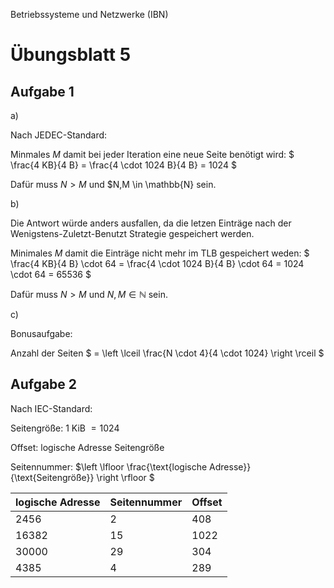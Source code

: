 Betriebssysteme und Netzwerke (IBN)

# Übungsblatt 5

## Aufgabe 1

a)

Nach JEDEC-Standard:

Minmales $M$ damit bei jeder Iteration eine neue Seite benötigt wird: $ \frac{4 KB}{4 B} = \frac{4 \cdot 1024 B}{4 B} = 1024 $

Dafür muss $N > M$ und $N,M \in \mathbb{N} sein.

b)

Die Antwort würde anders ausfallen, da die letzen Einträge nach der Wenigstens-Zuletzt-Benutzt Strategie gespeichert werden.

Minimales $M$ damit die Einträge nicht mehr im TLB gespeichert weden: $ \frac{4 KB}{4 B} \cdot 64 = \frac{4 \cdot 1024 B}{4 B} \cdot 64 = 1024 \cdot 64 = 65536 $

Dafür muss $N > M$ und $N,M \in \mathbb{N}$ sein.

c)

Bonusaufgabe:

Anzahl der Seiten $ = \left \lceil \frac{N \cdot 4}{4 \cdot 1024} \right \rceil $

## Aufgabe 2

Nach IEC-Standard:

Seitengröße: 1 KiB $= 1024$

Offset: logische Adresse $%$ Seitengröße

Seitennummer: $\left \lfloor \frac{\text{logische Adresse}}{\text{Seitengröße}} \right \rfloor $

logische Adresse | Seitennummer | Offset |
| -------------- | ------------ | ------ |
|2456            | 2            | 408    |
|16382           | 15           | 1022   |
|30000           | 29           | 304    |
|4385            | 4            | 289    |